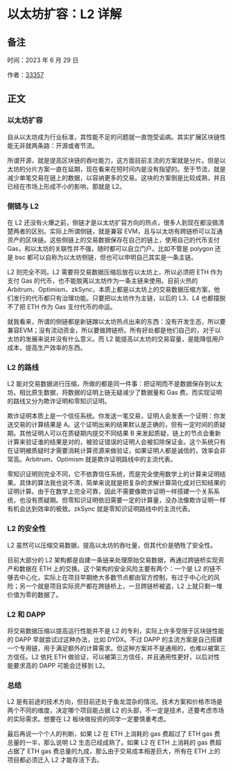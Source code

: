 # 以太坊扩容：L2 详解

## 备注

时间：2023 年 6 月 29 日

作者：[33357](https://github.com/33357)

## 正文

### 以太坊扩容

自从以太坊成为行业标准，其性能不足的问题就一直饱受诟病。其实扩展区块链性能无非就两条路：开源或者节流。

所谓开源，就是提高区块链的吞吐能力，这方面目前主流的方案就是分片。但是以太坊的分片方案一直在延期，现在看来在短时间内是没有指望的。至于节流，就是减少单笔交易在链上的数据，以容纳更多的交易。这块的方案倒是比较成熟，并且已经在市场上形成不小的影响，那就是 L2。

### 侧链与 L2

在 L2 还没有火爆之前，侧链才是以太坊扩容方向的热点，很多人到现在都没搞清楚两者的区别。实际上所谓侧链，就是兼容 EVM，且与以太坊有跨链桥可以互通资产的区块链。这些侧链上的交易数据保存在自己的链上，使用自己的代币支付 Gas，和以太坊的关联性并不强，随时都可以自立门户。比如不管是 polygon 还是 bsc 都可以自称为以太坊侧链，但也可以申明自己其实是一条主链。

L2 则完全不同。L2 需要将交易数据压缩后放在以太坊上，所以必须把 ETH 作为支付 Gas 的代币，也不能脱离以太坊作为一条主链来使用。目前火热的 Arbitrum、Optimism、zkSync，本质上都是以太坊上的交易数据压缩方案，他们发行的代币都只有治理功能。只要把以太坊作为主链，以后的 L3、L4 也都摆脱不了把 ETH 作为 Gas 支付代币的命运。

就我看来，所谓的侧链都是新链蹭以太坊热点出来的东西：没有开发生态，所以要兼容EVM；没有流动资金，所以要做跨链桥。所有好处都是他们自己的，对于以太坊的发展来说并没有什么意义。而 L2 能提高以太坊的交易容量，是能降低用户成本，提高生产效率的东西。

### L2 的路线

L2 能对交易数据进行压缩，所做的都是同一件事：把证明而不是数据保存到以太坊。相比原生数据，将数据的证明上链无疑减少了数据量和 Gas 费。而实现证明的路线又分为欺诈证明和零知识证明。

欺诈证明本质上是一个信任系统。你发送一笔交易，证明人会发表一个证明：你发送交易的计算结果是 A。这个证明出来的结果默认是正确的，但有一定时间的质疑期。其他证明人可以在质疑期内提交不同结果 B 来发起质疑，链上的节点会重新计算来验证谁的结果是对的，被验证错误的证明人会被扣除保证金。这个系统只有在证明被质疑时才需要消耗计算资源来做验证，如果证明人都是诚信的，效率会非常高。Arbitrum、Optimism 就是欺诈证明路线中的主流代表。

零知识证明则完全不同，它不依靠信任系统，而是完全使用数学上的计算来证明结果。具体的算法我也说不清，简单来说就是把复杂的求解计算简化成对已知结果的证明计算。由于在数学上完全可靠，因此不需要像欺诈证明一样搭建一个关系系统，也没有质疑期。但零知识证明依旧需要一定的计算量，没办法像欺诈证明一样有机会达到效率的极致。zkSync 就是零知识证明路线中的主流代表。

### L2 的安全性

L2 虽然可以压缩交易数据，提高以太坊的吞吐量，但其代价是牺牲了安全性。

目前大部分的 L2 架构都是自建一条链来处理原始交易数据，再通过跨链桥实现资产和数据在 ETH 上的交换。这个架构的安全风险主要有两个：一个是 L2 的链不够去中心化，实际上在项目早期绝大多数节点都由官方控制，有过于中心化的风险；另一个就是项目实际资产都在跨链桥上，一旦跨链桥被盗，L2 上就只剩一堆价值为零的数据了。

### L2 和 DAPP

将交易数据压缩以提高运行性能并不是 L2 的专利，实际上许多受限于区块链性能的 DAPP 早就尝试过这种办法，比如 DYDX。不过 DAPP 的主流方案是自己搭建一个专用链，用于满足额外的计算需求。但这种方案并不是通用的，也难以被第三方信任。L2 依托 ETH 做验证，可以被第三方信任，并且通用性更好，以后对性能要求高的 DAPP 可能会迁移到 L2。

### 总结

L2 是有前途的技术方向，但目前还处于鱼龙混杂的情况。技术方案和价格市场是两个不同的维度，决定哪个项目能占据 L2 的头部，不一定是技术，还要考虑市场的实际需求。想要在 L2 板块做投资的同学一定要慎重考虑。

最后再说一个个人的判断，如果 L2 在 ETH 上消耗的 gas 费超过了 ETH gas 费总量的一半，那么说明 L2 生态已经成熟了。如果 L2 在 ETH 上消耗的 gas 费超占据了 ETH gas 费总量的九成，那么由于交易成本相差巨大，所有在 ETH 上的项目都必须迁入 L2 才能存活下去。